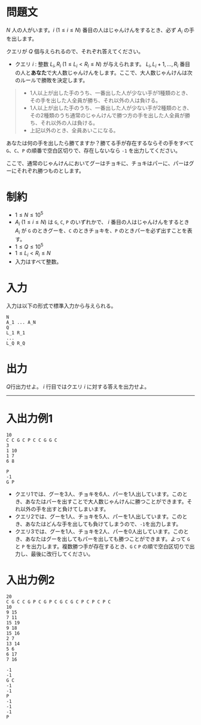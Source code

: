 # 問題文

$N$ 人の人がいます。$i~(1 \leq i \leq N)$ 番目の人はじゃんけんをするとき、必ず $A_i$ の手を出します。

クエリが $Q$ 個与えられるので、それぞれ答えてください。

- クエリ $i$ : 整数 $L_i, R_i~(1 \leq L_i < R_i \leq N)$ が与えられます。
  $L_i, L_i+1, \ldots, R_i$ 番目の人と**あなた**で大人数じゃんけんをします。ここで、大人数じゃんけんは次のルールで勝敗を決定します。

> - 1人以上が出した手のうち、一番出した人が少ない手が1種類のとき、その手を出した人全員が勝ち、それ以外の人は負ける。
> - 1人以上が出した手のうち、一番出した人が少ない手が2種類のとき、その2種類のうち通常のじゃんけんで勝つ方の手を出した人全員が勝ち、それ以外の人は負ける。
> - 上記以外のとき、全員あいこになる。

  あなたは何の手を出したら勝てますか？勝てる手が存在するならその手をすべて `G`、`C`、`P` の順番で空白区切りで、存在しないなら `-1` を出力してください。

ここで、通常のじゃんけんにおいてグーはチョキに、チョキはパーに、パーはグーにそれぞれ勝つものとします。

# 制約

- $1 \leq N \leq  10^5$
- $A_i~(1 \leq i \leq N)$ は `G`, `C`, `P` のいずれかで、 $i$ 番目の人はじゃんけんをするとき $A_i$ が `G` のときグーを、`C` のときチョキを、`P` のときパーを必ず出すことを表す。
- $1 \leq Q \leq 10^5$
- $1 \leq L_i < R_i \leq N$ 
- 入力はすべて整数。

# 入力

入力は以下の形式で標準入力から与えられる。

```
N
A_1 ... A_N
Q
L_1 R_1
...
L_Q R_Q
```

# 出力

$Q$行出力せよ。 $i$ 行目ではクエリ $i$ に対する答えを出力せよ。

---

# 入出力例1

```入力
10
C C G C P C C G G C
3
1 10
1 7
6 8
```

```出力
P
-1
G P
```

- クエリ1では、グーを3人、チョキを6人、パーを1人出しています。このとき、あなたはパーを出すことで大人数じゃんけんに勝つことができます。それ以外の手を出すと負けてしまいます。
- クエリ2では、グーを1人、チョキを5人、パーを1人出しています。このとき、あなたはどんな手を出しても負けてしまうので、`-1`を出力します。
- クエリ3では、グーを1人、チョキを2人、パーを0人出しています。このとき、あなたはグーを出してもパーを出しても勝つことができます。よって `G` と `P` を出力します。複数勝つ手が存在するとき、`G` `C` `P` の順で空白区切りで出力し、最後に改行してください。

# 入出力例2

```入力
20
C G C C G P C G P C G C G C P C P C P C
10
9 15
7 11
15 19
9 18
15 16
2 7
13 14
5 6
6 17
7 16
```

```出力
-1
-1
G C
-1
-1
P
-1
-1
-1
P
```